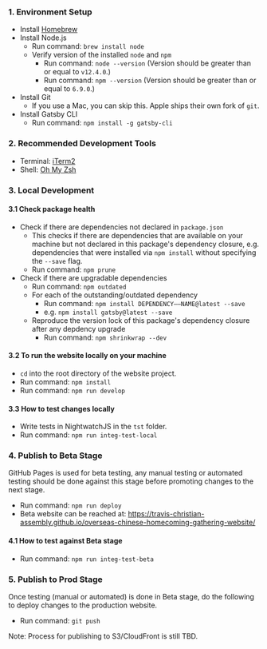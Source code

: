 ### 1. Environment Setup
* Install [Homebrew](https://docs.brew.sh/Installation)
* Install Node.js
  * Run command: `brew install node`
  * Verify version of the installed `node` and `npm`
    * Run command: `node --version` (Version should be greater than or equal to `v12.4.0`.)
    * Run command: `npm --version` (Version should be greater than or equal to `6.9.0`.)
* Install Git
  * If you use a Mac, you can skip this. Apple ships their own fork of `git`.
* Install Gatsby CLI
  * Run command: `npm install -g gatsby-cli`

### 2. Recommended Development Tools
* Terminal: [iTerm2](https://www.iterm2.com/)
* Shell: [Oh My Zsh](https://github.com/robbyrussell/oh-my-zsh)

### 3. Local Development
#### 3.1 Check package health
* Check if there are dependencies not declared in `package.json`
  * This checks if there are dependencies that are available on your machine but not declared in this package's dependency closure, e.g. dependencies that were installed via `npm install` without specifying the `--save` flag.
  * Run command: `npm prune`
* Check if there are upgradable dependencies
  * Run command: `npm outdated`
  * For each of the outstanding/outdated dependency
    * Run command: `npm install DEPENDENCY——NAME@latest --save`
    * e.g. `npm install gatsby@latest --save`
  * Reproduce the version lock of this package's dependency closure after any depdency upgrade
    * Run command: `npm shrinkwrap --dev`

#### 3.2 To run the website locally on your machine
* `cd` into the root directory of the website project.
* Run command: `npm install`
* Run command: `npm run develop`

#### 3.3 How to test changes locally
* Write tests in NightwatchJS in the `tst` folder.
* Run command: `npm run integ-test-local`

### 4. Publish to Beta Stage
GitHub Pages is used for beta testing, any manual testing or automated testing should be done against this stage before promoting changes to the next stage.

* Run command: `npm run deploy`
* Beta website can be reached at: https://travis-christian-assembly.github.io/overseas-chinese-homecoming-gathering-website/

#### 4.1 How to test against Beta stage
* Run command: `npm run integ-test-beta`

### 5. Publish to Prod Stage
Once testing (manual or automated) is done in Beta stage, do the following to deploy changes to the production website.

* Run command: `git push`

Note: Process for publishing to S3/CloudFront is still TBD.
